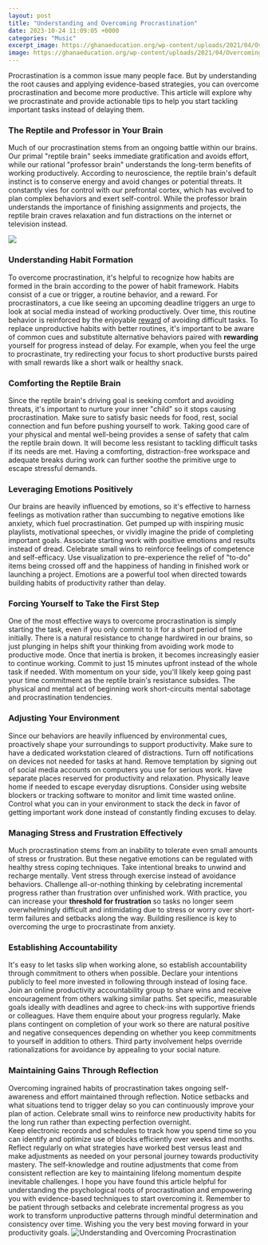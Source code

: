 ```yaml
---
layout: post
title: "Understanding and Overcoming Procrastination"
date: 2023-10-24 11:09:05 +0000
categories: "Music"
excerpt_image: https://ghanaeducation.org/wp-content/uploads/2021/04/OvercomingProcrastination.jpg
image: https://ghanaeducation.org/wp-content/uploads/2021/04/OvercomingProcrastination.jpg
---
```


Procrastination is a common issue many people face. But by understanding the root causes and applying evidence-based strategies, you can overcome procrastination and become more productive. This article will explore why we procrastinate and provide actionable tips to help you start tackling important tasks instead of delaying them.
### The Reptile and Professor in Your Brain
Much of our procrastination stems from an ongoing battle within our brains. Our primal "reptile brain" seeks immediate gratification and avoids effort, while our rational "professor brain" understands the long-term benefits of working productively. 
According to neuroscience, the reptile brain's default instinct is to conserve energy and avoid changes or potential threats. It constantly vies for control with our prefrontal cortex, which has evolved to plan complex behaviors and exert self-control. While the professor brain understands the importance of finishing assignments and projects, the reptile brain craves relaxation and fun distractions on the internet or television instead. 

![](https://images.squarespace-cdn.com/content/v1/55b50599e4b0406477936de0/1562519762895-BEI0WX3VZD23EBWW1CX1/ke17ZwdGBToddI8pDm48kL6Gv8ZO6JV7Z4ifWuMgNDp7gQa3H78H3Y0txjaiv_0fDoOvxcdMmMKkDsyUqMSsMWxHk725yiiHCCLfrh8O1z5QPOohDIaIeljMHgDF5CVlOqpeNLcJ80NK65_fV7S1UfwSeTrjJXgRaFvmKmLknDKbcrwOXCbPKyMoGFGIZIboOpYghpI-Ha_TwZsqqmJXng/7+Steps+to+busting+procrastination.png)
### Understanding Habit Formation
To overcome procrastination, it's helpful to recognize how habits are formed in the brain according to the power of habit framework. Habits consist of a cue or trigger, a routine behavior, and a reward. For procrastinators, a cue like seeing an upcoming deadline triggers an urge to look at social media instead of working productively. Over time, this routine behavior is reinforced by the enjoyable [reward](https://store.fi.io.vn/i-am-your-friend-your-partner-your-beauceron-dog-mom-dad-1) of avoiding difficult tasks. 
To replace unproductive habits with better routines, it's important to be aware of common cues and substitute alternative behaviors paired with **rewarding** yourself for progress instead of delay. For example, when you feel the urge to procrastinate, try redirecting your focus to short productive bursts paired with small rewards like a short walk or healthy snack.
### Comforting the Reptile Brain
Since the reptile brain's driving goal is seeking comfort and avoiding threats, it's important to nurture your inner "child" so it stops causing procrastination. Make sure to satisfy basic needs for food, rest, social connection and fun before pushing yourself to work. 
Taking good care of your physical and mental well-being provides a sense of safety that calm the reptile brain down. It will become less resistant to tackling difficult tasks if its needs are met. Having a comforting, distraction-free workspace and adequate breaks during work can further soothe the primitive urge to escape stressful demands.
### Leveraging Emotions Positively  
Our brains are heavily influenced by emotions, so it's effective to harness feelings as motivation rather than succumbing to negative emotions like anxiety, which fuel procrastination. Get pumped up with inspiring music playlists, motivational speeches, or vividly imagine the pride of completing important goals. 
Associate starting work with positive emotions and results instead of dread. Celebrate small wins to reinforce feelings of competence and self-efficacy. Use visualization to pre-experience the relief of "to-do" items being crossed off and the happiness of handing in finished work or launching a project. Emotions are a powerful tool when directed towards building habits of productivity rather than delay.
### Forcing Yourself to Take the First Step
One of the most effective ways to overcome procrastination is simply starting the task, even if you only commit to it for a short period of time initially. There is a natural resistance to change hardwired in our brains, so just plunging in helps shift your thinking from avoiding work mode to productive mode. 
Once that inertia is broken, it becomes increasingly easier to continue working. Commit to just 15 minutes upfront instead of the whole task if needed. With momentum on your side, you'll likely keep going past your time commitment as the reptile brain's resistance subsides. The physical and mental act of beginning work short-circuits mental sabotage and procrastination tendencies.
### Adjusting Your Environment
Since our behaviors are heavily influenced by environmental cues, proactively shape your surroundings to support productivity. Make sure to have a dedicated workstation cleared of distractions. Turn off notifications on devices not needed for tasks at hand. Remove temptation by signing out of social media accounts on computers you use for serious work. 
Have separate places reserved for productivity and relaxation. Physically leave home if needed to escape everyday disruptions. Consider using website blockers or tracking software to monitor and limit time wasted online. Control what you can in your environment to stack the deck in favor of getting important work done instead of constantly finding excuses to delay.
### Managing Stress and Frustration Effectively
Much procrastination stems from an inability to tolerate even small amounts of stress or frustration. But these negative emotions can be regulated with healthy stress coping techniques. Take intentional breaks to unwind and recharge mentally. 
Vent stress through exercise instead of avoidance behaviors. Challenge all-or-nothing thinking by celebrating incremental progress rather than frustration over unfinished work. With practice, you can increase your **threshold for frustration** so tasks no longer seem overwhelmingly difficult and intimidating due to stress or worry over short-term failures and setbacks along the way. Building resilience is key to overcoming the urge to procrastinate from anxiety.
### Establishing Accountability 
It's easy to let tasks slip when working alone, so establish accountability through commitment to others when possible. Declare your intentions publicly to feel more invested in following through instead of losing face. Join an online productivity accountability group to share wins and receive encouragement from others walking similar paths. 
Set specific, measurable goals ideally with deadlines and agree to check-ins with supportive friends or colleagues. Have them enquire about your progress regularly. Make plans contingent on completion of your work so there are natural positive and negative consequences depending on whether you keep commitments to yourself in addition to others. Third party involvement helps override rationalizations for avoidance by appealing to your social nature.  
### Maintaining Gains Through Reflection
Overcoming ingrained habits of procrastination takes ongoing self-awareness and effort maintained through reflection. Notice setbacks and what situations tend to trigger delay so you can continuously improve your plan of action. Celebrate small wins to reinforce new productivity habits for the long run rather than expecting perfection overnight.  
Keep electronic records and schedules to track how you spend time so you can identify and optimize use of blocks efficiently over weeks and months. Reflect regularly on what strategies have worked best versus least and make adjustments as needed on your personal journey towards productivity mastery. The self-knowledge and routine adjustments that come from consistent reflection are key to maintaining lifelong momentum despite inevitable challenges.
I hope you have found this article helpful for understanding the psychological roots of procrastination and empowering you with evidence-based techniques to start overcoming it. Remember to be patient through setbacks and celebrate incremental progress as you work to transform unproductive patterns through mindful determination and consistency over time. Wishing you the very best moving forward in your productivity goals.
![Understanding and Overcoming Procrastination](https://ghanaeducation.org/wp-content/uploads/2021/04/OvercomingProcrastination.jpg)